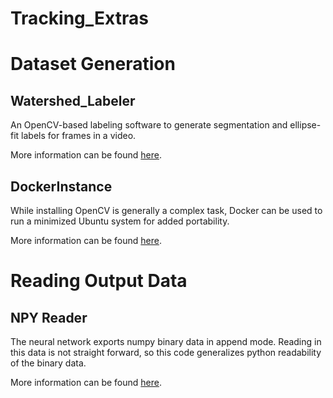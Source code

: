 Tracking_Extras
============

# Dataset Generation

## Watershed_Labeler

An OpenCV-based labeling software to generate segmentation and ellipse-fit labels for frames in a video.

More information can be found [here](./Watershed_Labeler/).

## DockerInstance

While installing OpenCV is generally a complex task, Docker can be used to run a minimized Ubuntu system for added portability.

More information can be found [here](./DockerInstance/.).

# Reading Output Data

## NPY Reader

The neural network exports numpy binary data in append mode. Reading in this data is not straight forward, so this code generalizes python readability of the binary data.

More information can be found [here](./NPYReader/.).